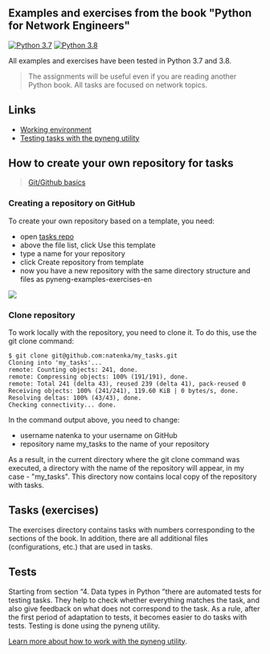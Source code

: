 ## Examples and exercises from the book "Python for Network Engineers"

[![Python 3.7](https://img.shields.io/badge/python-3.7-blue.svg)](https://www.python.org/downloads/release/python-370/) [![Python 3.8](https://img.shields.io/badge/python-3.8-blue.svg)](https://www.python.org/downloads/release/python-380/)

All examples and exercises have been tested in Python 3.7 and 3.8.

> The assignments will be useful even if you are reading another Python book.
> All tasks are focused on network topics.

## Links

* [Working environment](https://pyneng.readthedocs.io/en/latest/book/01_intro/work_env.html)
* [Testing tasks with the pyneng utility](https://pyneng.readthedocs.io/en/latest/book/additional_info/pyneng.html)

## How to create your own repository for tasks

> [Git/Github basics](https://pyneng.readthedocs.io/en/latest/book/02_git_github/index.html)

### Creating a repository on GitHub

To create your own repository based on a template, you need:

-  open [tasks repo](https://github.com/natenka/pyneng-examples-exercises-en)
-  above the file list, click Use this template
-  type a name for your repository
-  click Create repository from template
-  now you have a new repository with the same directory structure and files as pyneng-examples-exercises-en

![](https://raw.githubusercontent.com/natenka/PyNEng/master/images/git/github_use_template.png)

### Clone repository

To work locally with the repository, you need to clone it.
To do this, use the git clone command:

```
$ git clone git@github.com:natenka/my_tasks.git
Cloning into 'my_tasks'...
remote: Counting objects: 241, done.
remote: Compressing objects: 100% (191/191), done.
remote: Total 241 (delta 43), reused 239 (delta 41), pack-reused 0
Receiving objects: 100% (241/241), 119.60 KiB | 0 bytes/s, done.
Resolving deltas: 100% (43/43), done.
Checking connectivity... done.
```

In the command output above, you need to change:

- username natenka to your username on GitHub
- repository name my_tasks to the name of your repository

As a result, in the current directory where the git clone command was executed,
a directory with the name of the repository will appear, in my case -
"my_tasks". This directory now contains local copy of the repository with tasks.

## Tasks (exercises)

The exercises directory contains tasks with numbers corresponding to the sections of the book.
In addition, there are all additional files (configurations, etc.) that are used in tasks.

## Tests

Starting from section “4. Data types in Python ”there are automated tests for testing tasks.
They help to check whether everything matches the task, and also give feedback on what does not correspond to the task.
As a rule, after the first period of adaptation to tests, it becomes easier to do tasks with tests. Testing is done using the pyneng utility.

[Learn more about how to work with the pyneng utility](https://pyneng.readthedocs.io/en/latest/book/additional_info/pyneng.html).

